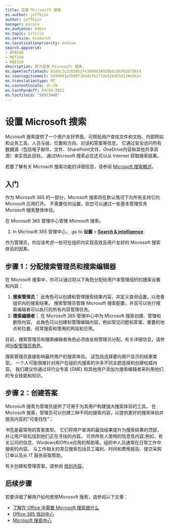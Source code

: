 ```yaml
---
title: 设置 Microsoft 搜索
ms.author: jeffkizn
author: jeffkizn
manager: parulm
ms.audience: Admin
ms.topic: article
ms.service: mssearch
ms.localizationpriority: medium
search.appverid:
- BFB160
- MET150
- MOE150
description: 首次设置 Microsoft 搜索。
ms.openlocfilehash: b1ddc3c32036b1fe3b86d38926bec86f626736f4
ms.sourcegitcommit: bb99601a7bd0f16dde7b271de516465d134e5bac
ms.translationtype: MT
ms.contentlocale: zh-CN
ms.lasthandoff: 09/08/2021
ms.locfileid: "58973440"
---
```

# <a name="set-up-microsoft-search"></a>设置 Microsoft 搜索

Microsoft 搜索提供了一个用户友好界面，可帮助用户查找文件和文档、内部网站和业务工具、人员与组、位置和方向、对话和答案等信息。 它通过安全访问所有数据源（包括电子邮件、文件、SharePoint文件、OneDrive内容和其他共享资源）来实现此目标。 通过Microsoft 搜索必应还可以从 Internet 获取搜索结果。

若要了解有关 Microsoft 搜索功能的详细信息，请参阅 [Microsoft 搜索概述](overview-microsoft-search.md)。

## <a name="get-started"></a>入门

作为 Microsoft 365 的一部分，Microsoft 搜索将在默认情况下为所有支持它的 Microsoft 应用打开。 不需要任何设置，但您可以通过一些基本管理任务Microsoft 搜索整体体验。

在 Microsoft 365 管理中心管理 Microsoft 搜索。

1. In Microsoft 365 管理中心， go to **设置**  >  [**Search & intelligence**](https://admin.microsoft.com/Adminportal/Home#/MicrosoftSearch).

作为管理员，你应该考虑一些可在组织内实现高效且用户友好的 Microsoft 搜索体验的因素。

## <a name="step-1-assign-search-admin-and-search-editor"></a>步骤 1：分配搜索管理员和搜索编辑器

在 Microsoft 搜索中，你可以通过将以下角色分配给用户来管理组织的搜索设置和内容：

1. **搜索管理员：** 此角色可以创建和管理搜索结果内容，并定义查询设置，以改善组织内的搜索结果。 搜索管理员管理 Microsoft 搜索配置，并且可以执行搜索编辑者可以执行的所有内容管理任务。
2. **搜索编辑者：** 在 Microsoft 365 管理中心中为 Microsoft 搜索创建、管理和删除内容。 此角色可以创建和管理编辑内容，例如常见问题和答案、重要的地点和位置、经常搜索和使用的网站和应用。

目前，搜索管理员和搜索编辑者角色必须由全局管理员分配。有关详细信息，请参阅[分配管理员角色](/office365/admin/add-users/assign-admin-roles?view=o365-worldwide)。

搜索管理员直接影响最终用户的搜索体验。 这包括选择要向用户显示的结果类型。 一个人可能很难针对用户在组织内搜索的许多不同主题选择和创建权威内容。 我们建议你通过将行业专家 (SME) 和其他用户添加为搜索编辑者来利用他们的专业技能和知识。

## <a name="step-2-create-answers"></a>步骤 2：创建答案

Microsoft 搜索为管理员提供了可用于为其用户构建强大搜索体验的工具。 在Microsoft 搜索，管理员可以创建三种不同的搜索内容，以提供更好的搜索体验并提高内容的"可查找性"：

书签是最常用的答案类型。 它们将用户查询的最佳结果提升为搜索结果的顶部，并让用户轻松找到他们正在寻找的内容。
可供所有人使用的信息性内容;例如，有关公司的信息、Windows和Office应用的帮助等。组织中人员通常在日常工作中搜索的内容。 与工作相关的常见搜索包括员工福利、时间和费用报告、提交采购订单以及从 IT 服务获取帮助。

有关创建和管理答案，请参阅 [规划内容](plan-your-content.md)。

## <a name="next-steps"></a>后续步骤

若要详细了解用户如何使用Microsoft 搜索，请参阅以下文章：

- [了解在 Office 中需要 Microsoft 搜索做什么](https://support.office.com/article/find-what-you-need-with-microsoft-search-in-office-2457d4d8-48a8-4ad4-ab89-5a0657aa8446)
- [Office 365 培训中心](https://support.office.com/office-training-center)
- [Microsoft 搜索中心](https://support.office.com/article/-working-title-microsoft-search-center-b8bf5a2c-7515-40a9-9a6a-b8ed382c86bc)